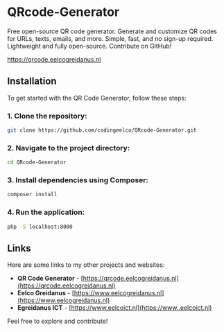 # QRcode-Generator
Free open-source QR code generator. Generate and customize QR codes for URLs, texts, emails, and more. Simple, fast, and no sign-up required. Lightweight and fully open-source. Contribute on GitHub!

https://qrcode.eelcogreidanus.nl

## Installation

To get started with the QR Code Generator, follow these steps:

### 1. Clone the repository:
```bash
git clone https://github.com/codingeelco/QRcode-Generator.git
```

### 2. Navigate to the project directory:
```bash
cd QRcode-Generator
```

### 3. Install dependencies using Composer:
```bash
composer install
```

### 4. Run the application:
```bash
php -S localhost:8000
```

## Links

Here are some links to my other projects and websites:

- **QR Code Generator** - [https://qrcode.eelcogreidanus.nl](https://qrcode.eelcogreidanus.nl)
- **Eelco Greidanus** - [https://www.eelcogreidanus.nl](https://www.eelcogreidanus.nl)
- **Egreidanus ICT** - [https://www.eelcoict.nl](https://www..eelcoict.nl)

Feel free to explore and contribute!
